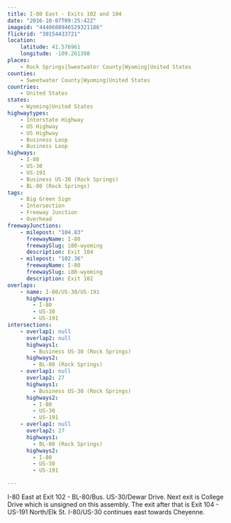 ```yaml
---
title: I-80 East - Exits 102 and 104
date: "2016-10-07T09:25:42Z"
imageid: "4440608946529321186"
flickrid: "30154433721"
location:
    latitude: 41.576961
    longitude: -109.261398
places:
    - Rock Springs|Sweetwater County|Wyoming|United States
counties:
    - Sweetwater County|Wyoming|United States
countries:
    - United States
states:
    - Wyoming|United States
highwaytypes:
    - Interstate Highway
    - US Highway
    - US Highway
    - Business Loop
    - Business Loop
highways:
    - I-80
    - US-30
    - US-191
    - Business US-30 (Rock Springs)
    - BL-80 (Rock Springs)
tags:
    - Big Green Sign
    - Intersection
    - Freeway Junction
    - Overhead
freewayJunctions:
    - milepost: "104.83"
      freewayName: I-80
      freewaySlug: i80-wyoming
      description: Exit 104
    - milepost: "102.36"
      freewayName: I-80
      freewaySlug: i80-wyoming
      description: Exit 102
overlaps:
    - name: I-80/US-30/US-191
      highways:
        - I-80
        - US-30
        - US-191
intersections:
    - overlap1: null
      overlap2: null
      highways1:
        - Business US-30 (Rock Springs)
      highways2:
        - BL-80 (Rock Springs)
    - overlap1: null
      overlap2: 27
      highways1:
        - Business US-30 (Rock Springs)
      highways2:
        - I-80
        - US-30
        - US-191
    - overlap1: null
      overlap2: 27
      highways1:
        - BL-80 (Rock Springs)
      highways2:
        - I-80
        - US-30
        - US-191

---
```

I-80 East at Exit 102 - BL-80/Bus. US-30/Dewar Drive.  Next exit is College Drive which is unsigned on this assembly.  The exit after that is Exit 104 - US-191 North/Elk St.  I-80/US-30 continues east towards Cheyenne.